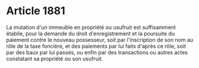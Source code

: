 # Article 1881

La mutation d'un immeuble en propriété ou usufruit est suffisamment établie, pour la demande du droit d'enregistrement et la
poursuite du paiement contre le nouveau possesseur, soit par l'inscription de son nom au rôle de la taxe foncière, et des
paiements par lui faits d'après ce rôle, soit par des baux par lui passés, ou enfin par des transactions ou autres actes
constatant sa propriété ou son usufruit.

